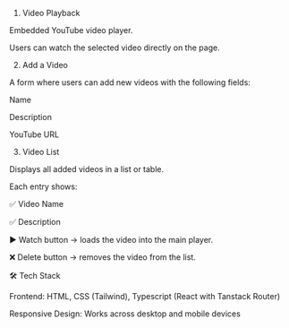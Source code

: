 1. Video Playback

Embedded YouTube video player.

Users can watch the selected video directly on the page.

2. Add a Video

A form where users can add new videos with the following fields:

Name

Description

YouTube URL

3. Video List

Displays all added videos in a list or table.

Each entry shows:

✅ Video Name

✅ Description

▶️ Watch button → loads the video into the main player.

❌ Delete button → removes the video from the list.

🛠️ Tech Stack

Frontend: HTML, CSS (Tailwind), Typescript (React with Tanstack Router)

Responsive Design: Works across desktop and mobile devices
